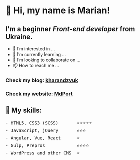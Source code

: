 # 👋 Hi, my name is **Marian**!

## I'm a beginner *Front-end developer* from Ukraine.

- 👀 I’m interested in ...
- 🌱 I’m currently learning ...
- 💞️ I’m looking to collaborate on ...
- 📫 How to reach me ...

### Check my blog: [kharandzyuk](https://www.instagram.com/kharandzyuk/)
### Check my website: [MdPort](https://mdport.com.ua)

## :rocket: My skills:

<pre>
- HTML5, CSS3 (SCSS)       ⭐️⭐️⭐️⭐️⭐️
- JavaScript, jQuery       ⭐️⭐️⭐️
- Angular, Vue, React      ⭐️
- Gulp, Prepros            ⭐️⭐️⭐️⭐️
- WordPress and other CMS  ⭐️
</pre>

